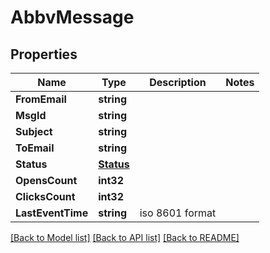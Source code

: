# AbbvMessage

## Properties

Name | Type | Description | Notes
------------ | ------------- | ------------- | -------------
**FromEmail** | **string** |  |
**MsgId** | **string** |  |
**Subject** | **string** |  |
**ToEmail** | **string** |  |
**Status** | [**Status**](Status.md) |  |
**OpensCount** | **int32** |  |
**ClicksCount** | **int32** |  |
**LastEventTime** | **string** | iso 8601 format |

[[Back to Model list]](../README.md#documentation-for-models) [[Back to API list]](../README.md#documentation-for-api-endpoints) [[Back to README]](../README.md)



